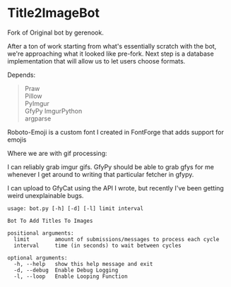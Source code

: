 # Title2ImageBot

Fork of Original bot by gerenook.

After a ton of work starting from what's essentially scratch with the bot, we're approaching what it looked like pre-fork. Next step is a database implementation that will allow us to let users choose formats. 

Depends:

> Praw    
> Pillow  
> PyImgur  
> GfyPy
> ImgurPython  
> argparse  

Roboto-Emoji is a custom font I created in FontForge that adds support for emojis

Where we are with gif processing:

I can reliably grab imgur gifs. GfyPy should be able to grab gfys for me whenever I get around to writing that particular fetcher in gfypy. 

I can upload to GfyCat using the API I wrote, but recently I've been getting weird unexplainable bugs. 

```
usage: bot.py [-h] [-d] [-l] limit interval

Bot To Add Titles To Images

positional arguments:
  limit        amount of submissions/messages to process each cycle
  interval     time (in seconds) to wait between cycles

optional arguments:
  -h, --help   show this help message and exit
  -d, --debug  Enable Debug Logging
  -l, --loop   Enable Looping Function
```
